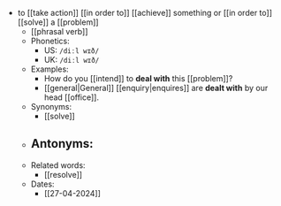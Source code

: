 - to [[take action]] [[in order to]] [[achieve]] something or [[in order to]] [[solve]] a [[problem]]
	- [[phrasal verb]]
	- Phonetics:
		- US: `/diːl wɪð/`
		- UK: `/diːl wɪð/`
	- Examples:
		- How do you [[intend]] to **deal with** this [[problem]]?
		- [[general|General]] [[enquiry|enquires]] are **dealt with** by our head [[office]].
	- Synonyms:
		- [[solve]]
	- Antonyms:
		- 
	- Related words:
		- [[resolve]]
	- Dates:
		- [[27-04-2024]]
